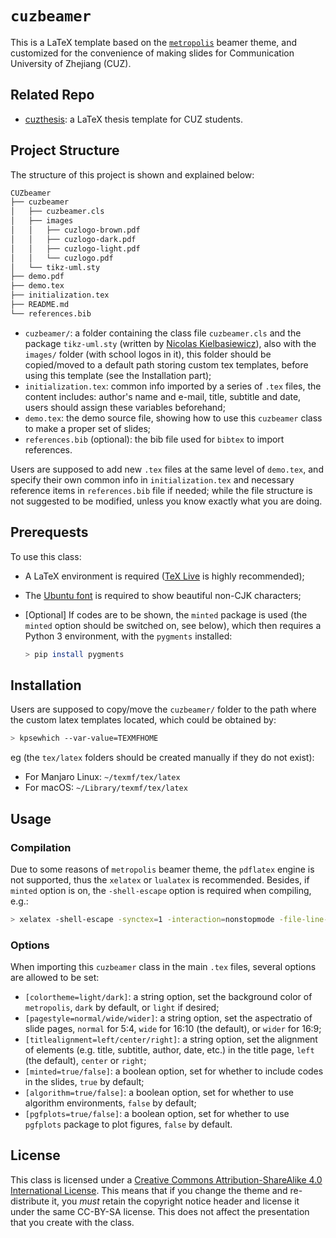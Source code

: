 # `cuzbeamer`

This is a LaTeX template based on the [`metropolis`](https://github.com/matze/mtheme) beamer theme, and customized for the convenience of making slides for Communication University of Zhejiang (CUZ).

## Related Repo

- [cuzthesis](https://github.com/xiehao/cuzthesis): a LaTeX thesis template for CUZ students.

## Project Structure

The structure of this project is shown and explained below:

```bash
CUZbeamer
├── cuzbeamer
│   ├── cuzbeamer.cls
│   ├── images
│   │   ├── cuzlogo-brown.pdf
│   │   ├── cuzlogo-dark.pdf
│   │   ├── cuzlogo-light.pdf
│   │   └── cuzlogo.pdf
│   └── tikz-uml.sty
├── demo.pdf
├── demo.tex
├── initialization.tex
├── README.md
└── references.bib
```

- `cuzbeamer/`: a folder containing the class file `cuzbeamer.cls` and the package `tikz-uml.sty` (written by [Nicolas Kielbasiewicz](http://perso.ensta-paristech.fr/~kielbasi/tikzuml/)), also with the `images/` folder (with school logos in it), this folder should be copied/moved to a default path storing custom tex templates, before using this template (see the Installation part);
- `initialization.tex`: common info imported by a series of `.tex` files, the content includes: author's name and e-mail, title, subtitle and date, users should assign these variables beforehand;
- `demo.tex`: the demo source file, showing how to use this `cuzbeamer` class to make a proper set of slides;
- `references.bib` (optional): the bib file used for `bibtex` to import references.

Users are supposed to add new `.tex` files at the same level of `demo.tex`, and specify their own common info in `initialization.tex` and necessary reference items in `references.bib` file if needed; while the file structure is not suggested to be modified, unless you know exactly what you are doing.

## Prerequests

To use this class:

- A LaTeX environment is required ([TeX Live](https://www.tug.org/texlive/) is highly recommended);
- The [Ubuntu font](https://design.ubuntu.com/font/) is required to show beautiful non-CJK characters;
- [Optional] If codes are to be shown, the `minted` package is used (the `minted` option should be switched on, see below), which then requires a Python 3 environment, with the `pygments` installed:

    ``` bash
    > pip install pygments
    ```

## Installation

Users are supposed to copy/move the `cuzbeamer/` folder to the path where the custom latex templates located, which could be obtained by:

```bash
> kpsewhich --var-value=TEXMFHOME
```
 eg (the `tex/latex` folders should be created manually if they do not exist):

- For Manjaro Linux: `~/texmf/tex/latex`
- For macOS: `~/Library/texmf/tex/latex`

## Usage

### Compilation

Due to some reasons of `metropolis` beamer theme, the `pdflatex` engine is not supported, thus the `xelatex` or `lualatex` is recommended. Besides, if `minted` option is on, the `-shell-escape` option is required when compiling, e.g.:

```bash
> xelatex -shell-escape -synctex=1 -interaction=nonstopmode -file-line-error demo.tex
```

### Options

When importing this `cuzbeamer` class in the main `.tex` files, several options are allowed to be set:

- `[colortheme=light/dark]`: a string option, set the background color of `metropolis`, `dark` by default, or `light` if desired;
- `[pagestyle=normal/wide/wider]`: a string option, set the aspectratio of slide pages, `normal` for 5:4, `wide` for 16:10 (the default), or `wider` for 16:9;
- `[titlealignment=left/center/right]`: a string option, set the alignment of elements (e.g. title, subtitle, author, date, etc.) in the title page, `left` (the default), `center` or `right`;
- `[minted=true/false]`: a boolean option, set for whether to include codes in the slides, `true` by default;
- `[algorithm=true/false]`: a boolean option, set for whether to use algorithm environments, `false` by default;
- `[pgfplots=true/false]`: a boolean option, set for whether to use `pgfplots` package to plot figures, `false` by default.

## License

This class is licensed under a [Creative Commons Attribution-ShareAlike 4.0 International License](https://creativecommons.org/licenses/by-sa/4.0/). This means that if you change the theme and re-distribute it, you *must* retain the copyright notice header and license it under the same CC-BY-SA license. This does not affect the presentation that you create with the class.